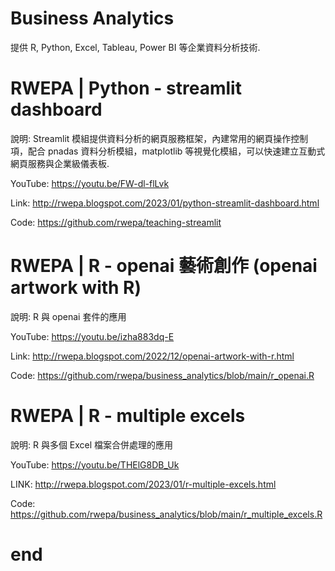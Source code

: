 # Business Analytics

提供 R, Python, Excel, Tableau, Power BI 等企業資料分析技術.

# RWEPA | Python - streamlit dashboard

說明: Streamlit 模組提供資料分析的網頁服務框架，內建常用的網頁操作控制項，配合 pnadas 資料分析模組，matplotlib 等視覺化模組，可以快速建立互動式網頁服務與企業級儀表板.

YouTube: https://youtu.be/FW-dl-flLvk

Link: http://rwepa.blogspot.com/2023/01/python-streamlit-dashboard.html

Code: https://github.com/rwepa/teaching-streamlit

# RWEPA | R - openai 藝術創作 (openai artwork with R)

說明: R 與 openai 套件的應用

YouTube: https://youtu.be/izha883dq-E

Link: http://rwepa.blogspot.com/2022/12/openai-artwork-with-r.html

Code: https://github.com/rwepa/business_analytics/blob/main/r_openai.R

# RWEPA | R - multiple excels

說明: R 與多個 Excel 檔案合併處理的應用

YouTube: https://youtu.be/THElG8DB_Uk

LINK: http://rwepa.blogspot.com/2023/01/r-multiple-excels.html

Code: https://github.com/rwepa/business_analytics/blob/main/r_multiple_excels.R
# end
